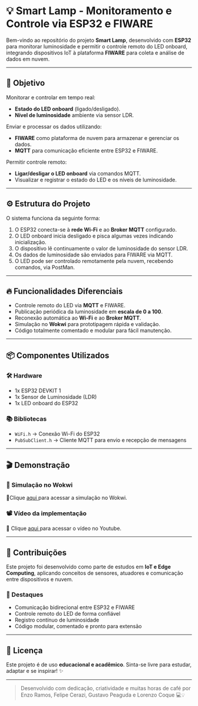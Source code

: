 # 💡 Smart Lamp - Monitoramento e Controle via ESP32 e FIWARE

Bem-vindo ao repositório do projeto **Smart Lamp**, desenvolvido com **ESP32** para monitorar luminosidade e permitir o controle remoto do LED onboard, integrando dispositivos IoT à plataforma **FIWARE** para coleta e análise de dados em nuvem.

---

## 📌 Objetivo

Monitorar e controlar em tempo real:
- **Estado do LED onboard** (ligado/desligado).
- **Nível de luminosidade** ambiente via sensor LDR.

Enviar e processar os dados utilizando:
- **FIWARE** como plataforma de nuvem para armazenar e gerenciar os dados.
- **MQTT** para comunicação eficiente entre ESP32 e FIWARE.

Permitir controle remoto:
- **Ligar/desligar o LED onboard** via comandos MQTT.
- Visualizar e registrar o estado do LED e os níveis de luminosidade.

---

## ⚙️ Estrutura do Projeto

O sistema funciona da seguinte forma:

1. O ESP32 conecta-se à **rede Wi-Fi** e ao **Broker MQTT** configurado.
2. O LED onboard inicia desligado e pisca algumas vezes indicando inicialização.
3. O dispositivo lê continuamente o valor de luminosidade do sensor LDR.
4. Os dados de luminosidade são enviados para FIWARE via MQTT.
5. O LED pode ser controlado remotamente pela nuvem, recebendo comandos, via PostMan.

---

## 🔥 Funcionalidades Diferenciais

- Controle remoto do LED via **MQTT** e FIWARE.
- Publicação periódica da luminosidade em **escala de 0 a 100**.
- Reconexão automática ao **Wi-Fi** e ao **Broker MQTT**.
- Simulação no **Wokwi** para prototipagem rápida e validação.
- Código totalmente comentado e modular para fácil manutenção.

---

## 📦 Componentes Utilizados

### 🛠️ Hardware
- 1x ESP32 DEVKIT 1
- 1x Sensor de Luminosidade (LDR)
- 1x LED onboard do ESP32


### 📚 Bibliotecas
- `WiFi.h` → Conexão Wi-Fi do ESP32
- `PubSubClient.h` → Cliente MQTT para envio e recepção de mensagens
---
## 🎬 Demonstração

### 📸 Simulação no Wokwi
🔗Clique <a href="https://wokwi.com/projects/441458700389768193"> aqui </a> para acessar a simulação no Wokwi.


### 📽️ Vídeo da implementação
🔗 Clique <a href="https://youtu.be/uq3vlq9WLEc"> aqui </a> para acessar o vídeo no Youtube.

---

## 🤝 Contribuições

Este projeto foi desenvolvido como parte de estudos em **IoT e Edge Computing**, aplicando conceitos de sensores, atuadores e comunicação entre dispositivos e nuvem.  


### 🌟 Destaques

- Comunicação bidirecional entre ESP32 e FIWARE  
- Controle remoto do LED de forma confiável  
- Registro contínuo de luminosidade  
- Código modular, comentado e pronto para extensão

---

## 📄 Licença

Este projeto é de uso **educacional e acadêmico**. Sinta-se livre para estudar, adaptar e se inspirar! ✨

---

> Desenvolvido com dedicação, criatividade e muitas horas de café por Enzo Ramos, Felipe Cerazi, Gustavo Peaguda e Lorenzo Coque 💻💡
